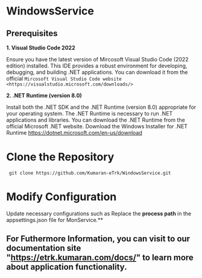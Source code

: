 # WindowsService

## Prerequisites

**1. Visual Studio Code 2022**

Ensure you have the latest version of Mircosoft Visual Studio Code (2022 edition) installed.
This IDE provides a robust environment for developing, debugging, and building .NET applications.
You can download it from the official `Mircosoft Visual Studio Code website <https://visualstudio.microsoft.com/downloads/>`

**2. .NET Runtime (version 8.0)**

Install both the .NET SDK and the .NET Runtime (version 8.0) appropriate for your operating system.
The .NET Runtime is necessary to run .NET applications and libraries.
You can download the .NET Runtime from the official Microsoft .NET website.
 Download the Windows Installer for .NET Runtime <https://dotnet.microsoft.com/en-us/download>

# Clone the Repository

` git clone https://github.com/Kumaran-eTrk/WindowsService.git`

# Modify Configuration
   Update necessary configurations such as Replace the **process path** in the appsettings.json file for MonService.**


## For Futhermore Information, you can visit to our documentation site "https://etrk.kumaran.com/docs/" to learn more about application functionality.
